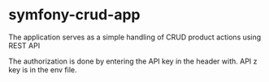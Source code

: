 # symfony-crud-app
The application serves as a simple handling of CRUD product actions using REST API

The authorization is done by entering the API key in the header with.
API z key is in the env file.

